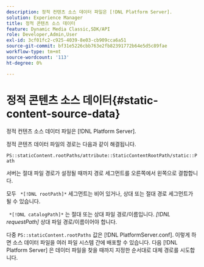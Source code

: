 ```yaml
---
description: 정적 컨텐츠 소스 데이터 파일은 [!DNL Platform Server].
solution: Experience Manager
title: 정적 콘텐츠 소스 데이터
feature: Dynamic Media Classic,SDK/API
role: Developer,Admin,User
exl-id: 3cf01fc2-c925-4039-8e03-cb909cca6a51
source-git-commit: bf31e5226cbb763e2fb82391772b64e5d5c89fae
workflow-type: tm+mt
source-wordcount: '113'
ht-degree: 0%

---
```


# 정적 콘텐츠 소스 데이터{#static-content-source-data}

정적 컨텐츠 소스 데이터 파일은 [!DNL Platform Server].

정적 콘텐츠 데이터 파일의 경로는 다음과 같이 해결됩니다.

`PS::staticContent.rootPaths/attribute::StaticContentRootPath/static::Path`

서버는 절대 파일 경로가 설정될 때까지 경로 세그먼트를 오른쪽에서 왼쪽으로 결합합니다.

모두 ` *[!DNL rootPath]*` 세그먼트는 비어 있거나, 상대 또는 절대 경로 세그먼트가 될 수 있습니다.

` *[!DNL catalogPath]*` 는 절대 또는 상대 파일 경로/이름입니다. *[!DNL requestPath]* 상대 파일 경로/이름이어야 합니다.

다중 `PS::staticContent.rootPaths` 값은 [!DNL PlatformServer.conf]. 이렇게 하면 소스 데이터 파일을 여러 파일 시스템 간에 배포할 수 있습니다. 다음 [!DNL Platform Server] 은 데이터 파일을 찾을 때까지 지정한 순서대로 대체 경로를 시도합니다.
